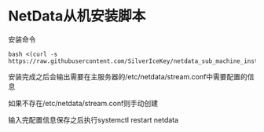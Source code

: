 # NetData从机安装脚本

安装命令

```shell
bash <(curl -s https://raw.githubusercontent.com/SilverIceKey/netdata_sub_machine_install/master/netdata_sub_machine_install.sh)
```

安装完成之后会输出需要在主服务器的/etc/netdata/stream.conf中需要配置的信息

如果不存在/etc/netdata/stream.conf则手动创建

输入完配置信息保存之后执行systemctl restart netdata